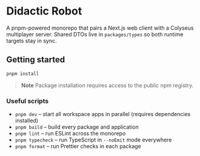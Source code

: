 # Didactic Robot

A pnpm-powered monorepo that pairs a Next.js web client with a Colyseus multiplayer server. Shared DTOs live in `packages/types` so both runtime targets stay in sync.

## Getting started

```bash
pnpm install
```

> **Note**
> Package installation requires access to the public npm registry.

### Useful scripts

- `pnpm dev` – start all workspace apps in parallel (requires dependencies installed)
- `pnpm build` – build every package and application
- `pnpm lint` – run ESLint across the monorepo
- `pnpm typecheck` – run TypeScript in `--noEmit` mode everywhere
- `pnpm format` – run Prettier checks in each package
